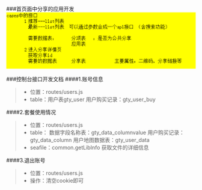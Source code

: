 ###首页面中分享的应用开发
![](/assets/QQ图片20171207155657.png)

###控制台接口开发文档
####1.账号信息

>* 位置：routes/users.js
>* table：用户表gty_user  用户购买记录：gty_user_buy

####2.套餐使用情况

>* 位置：routes/users.js
>* table：
    数据字段名称表：gty_data_columnvalue 
    用户购买记录： gty_data_column
    用户地图数据表：gty_user_data
>* seafile：common.getLibInfo 获取文件的详细信息

####3.退出账号
>* 位置：routes/users.js
>* 操作：清空cookie即可










